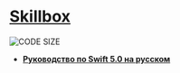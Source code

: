 # [Skillbox](https://go.acstat.com/3ced01680e2ae408 "Skillbox")

![CODE SIZE](https://img.shields.io/github/languages/code-size/asahiocean/Skillbox.svg?colorB=121212&colorA=3838f5&style=for-the-badge)

 - **[Руководство по Swift 5.0 на русском]()**
